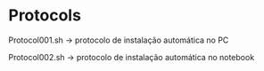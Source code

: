 # Protocols

Protocol001.sh -> protocolo de instalação automática no PC

Protocol002.sh -> protocolo de instalação automática no notebook